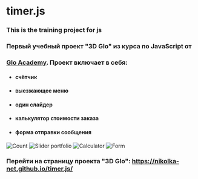 # timer.js
### This is the training project for js
### Первый учебный проект "3D Glo" из курса по JavaScript от
### [Glo Academy](https://vk.com/glo_academy). Проект включает в себя:
- #### счётчик
- #### выезжающее меню
- #### один слайдер
- #### калькулятор стоимости заказа
- #### форма отправки сообщения
![Count](https://monosnap.com/image/EJp1FtwcXoPwcfahcxfJcQ1jUh2jU4)
![Slider portfolio](https://monosnap.com/image/pg3U2X11BAPiXo2dvGrxlN2aGP3GMH)
![Calculator](https://monosnap.com/image/Xz358Vc7lGmz9AYKm71KrD8se9sf1R)
![Form](https://monosnap.com/image/kgCcwV09Q6eNpHb009GjCTvV3SA2Pl)

### Перейти на страницу проекта "3D Glo":  https://nikolka-net.github.io/timer.js/
